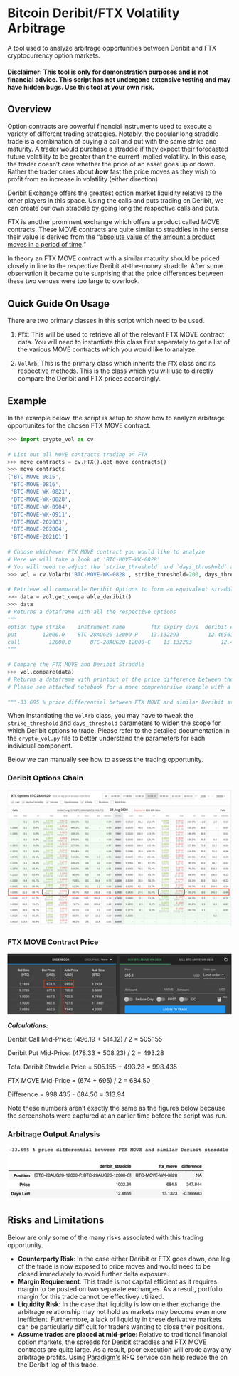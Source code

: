 # Bitcoin Deribit/FTX Volatility Arbitrage
A tool used to analyze arbitrage opportunities between Deribit and FTX cryptocurrency option markets. 

#### Disclaimer: This tool is only for demonstration purposes and is not financial advice. This script has not undergone extensive testing and may have hidden bugs. Use this tool at your own risk. 

## Overview
Option contracts are powerful financial instruments used to execute a variety of different trading strategies. Notably, the popular long straddle trade is a combination of buying a call and put with the same strike and maturity. A trader would purchase a straddle if they expect their forecasted future volatility to be greater than the current implied volatility. In this case, the trader doesn’t care whether the price of an asset goes up or down. Rather the trader cares about ***how*** fast the price moves as they wish to profit from an increase in volatility (either direction). 

Deribit Exchange offers the greatest option market liquidity relative to the other players in this space. Using the calls and puts trading on Deribit, we can create our own straddle by going long the respective calls and puts. 

FTX is another prominent exchange which offers a product called MOVE contracts. These MOVE contracts are quite similar to straddles in the sense their value is derived from the “[absolute value of the amount a product moves in a period of time](https://help.ftx.com/hc/en-us/articles/360033136331-MOVE-contracts#:~:text=What%20are%20MOVE%20contracts%3F,BTC%20went%20up%20or%20down).” 

In theory an FTX MOVE contract with a similar maturity should be priced closely in line to the respective Deribit at-the-money straddle. After some observation it became quite surprising that the price differences between these two venues were too large to overlook.

## Quick Guide On Usage
There are two primary classes in this script which need to be used.

1. `FTX`: This will be used to retrieve all of the relevant FTX MOVE contract data. You will need to instantiate this class first seperately to get a list of the various MOVE contracts which you would like to analyze. 

2. `VolArb`: This is the primary class which inherits the `FTX` class and its respective methods. This is the class which you will use to directly compare the Deribit and FTX prices accordingly. 

## Example
In the example below, the script is setup to show how to analyze arbitrage opportunites for the chosen FTX MOVE contract.
``` python
>>> import crypto_vol as cv

# List out all MOVE contracts trading on FTX
>>> move_contracts = cv.FTX().get_move_contracts()
>>> move_contracts
['BTC-MOVE-0815',
 'BTC-MOVE-0816',
 'BTC-MOVE-WK-0821',
 'BTC-MOVE-WK-0828',
 'BTC-MOVE-WK-0904',
 'BTC-MOVE-WK-0911',
 'BTC-MOVE-2020Q3',
 'BTC-MOVE-2020Q4',
 'BTC-MOVE-2021Q1']

# Choose whichever FTX MOVE contract you would like to analyze
# Here we will take a look at 'BTC-MOVE-WK-0828'
# You will need to adjust the `strike_threshold` and `days_threshold` accordingly
>>> vol = cv.VolArb('BTC-MOVE-WK-0828', strike_threshold=200, days_threshold=2)

# Retrieve all comparable Deribit Options to form an equivalent straddle
>>> data = vol.get_comparable_deribit()
>>> data
# Returns a dataframe with all the respective options
"""
option_type	strike	  instrument_name	     ftx_expiry_days  deribit_expiry_days option_price
put	       12000.0	  BTC-28AUG20-12000-P	 13.132293	       12.46561	         549.799060
call	     12000.0	  BTC-28AUG20-12000-C	 13.132293	       12.46561          482.544639
"""

# Compare the FTX MOVE and Deribit Straddle 
>>> vol.compare(data)
# Returns a dataframe with printout of the price difference between the two contracts
# Please see attached notebook for a more comprehensive example with a full dataframe output

"""-33.695 % price differential between FTX MOVE and similar Deribit straddle"""
```
When instantiating the `VolArb` class, you may have to tweak the `strike_threshold` and `days_threshold` parameters to 
widen the scope for which Deribit options to trade. Please refer to the detailed documentation in the `crypto_vol.py` file 
to better understand the parameters for each individual component. 

Below we can manually see how to assess the trading opportunity. 

### Deribit Options Chain 
![](/screenshots/deribit_screenshot.png)

### FTX MOVE Contract Price
![](/screenshots/ftx_screenshot.png)


***Calculations:*** 

Deribit Call Mid-Price: (496.19 + 514.12) / 2 = 505.155

Deribit Put Mid-Price: (478.33 + 508.23) / 2 = 493.28

Total Deribit Straddle Price = 505.155 + 493.28 = 998.435

FTX MOVE Mid-Price = (674 + 695) / 2 = 684.50

Difference = 998.435 - 684.50 = 313.94

Note these numbers aren’t exactly the same as the figures below because the screenshots were captured at an earlier time before the script was run. 

### Arbitrage Output Analysis
![](/screenshots/example_table_output.png)

## Risks and Limitations
Below are only some of the many risks associated with this trading opportunity.

- **Counterparty Risk**: In the case either Deribit or FTX goes down, one leg of the trade is now exposed to price moves and would need to be closed immediately to avoid further delta exposure.
- **Margin Requirement**: This trade is not capital efficient as it requires margin to be posted on two separate exchanges. As a result, portfolio margin for this trade cannot be effectivey utilized. 
- **Liquidity Risk**: In the case that liquidity is low on either exchange the arbitrage relationship may not hold as markets may become even more inefficient. Furthermore, a lack of liquidity in these derivative markets can be particularly difficult for traders wanting to close their positions. 
- **Assume trades are placed at mid-price**: Relative to traditional financial option markets, the spreads for Deribit straddles and FTX MOVE contracts are quite large. As a result, poor execution will erode away any arbitrage profits. Using [Paradigm's](https://www.paradigm.co/) RFQ service can help reduce the   on the Deribit leg of this trade.
